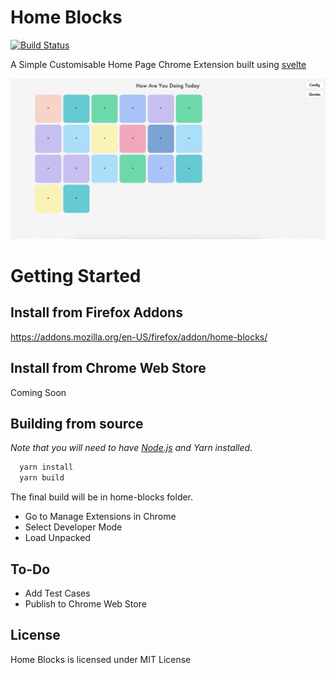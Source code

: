# Home Blocks

[![Build Status](https://travis-ci.com/M4rk9696/home-blocks.svg?branch=master)](https://travis-ci.com/M4rk9696/home-blocks)

A Simple Customisable Home Page Chrome Extension built using [svelte](https://svelte.technology/)

![alt text](./demo.png)

# Getting Started

## Install from Firefox Addons

https://addons.mozilla.org/en-US/firefox/addon/home-blocks/

## Install from Chrome Web Store

Coming Soon

## Building from source

*Note that you will need to have [Node.js](https://nodejs.org) and Yarn installed.*

```bash
  yarn install
  yarn build
```

The final build will be in home-blocks folder.
* Go to Manage Extensions in Chrome
* Select Developer Mode
* Load Unpacked

## To-Do
* Add Test Cases
* Publish to Chrome Web Store

## License

Home Blocks is licensed under MIT License
